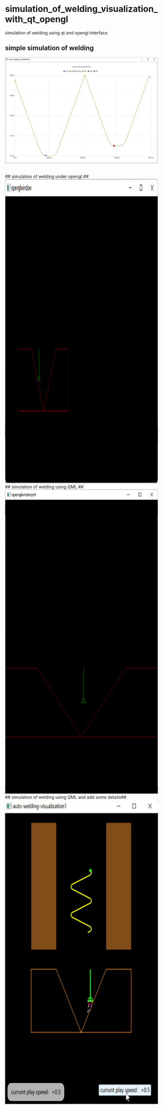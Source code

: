 # simulation_of_welding_visualization_with_qt_opengl
 simulation of welding using qt and opengl interface
## simple simulation of welding ##
![image](/images/auto-welding-visualization-pics.png)

</br>
##  simulation of welding under opengl ##
<img src = "/images/openglWindow.png" with="800" height="1000"/>

</br>
##  simulation of welding using QML ##
<img src = "/images/openglUnderQMLOrigin.png" with="800" height="1000"/>

</br>
##  simulation of welding using QML and add some details##
<img src = "/images/openglUnderQML.png" with="800" height="1000"/>
